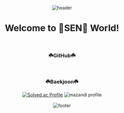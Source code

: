 <div align=center>
  
  ![header](https://capsule-render.vercel.app/api?type=waving&color=94D03A&height=215&section=header&text=SEN-A-CHIHIRO&fontSize=60&fontAlignY=45&fontColor=FFFFFF)
  <br>
  <h1>  Welcome to 🌷SEN🌷 World!  </h1> 
  <br>
  <h3>☘️GitHub☘️</h3>
  
  
  
  <br>
  <h3>☘️Baekjoon☘️</h3>
    
  [![Solved.ac Profile](http://mazassumnida.wtf/api/v2/generate_badge?boj=5_22hz)](https://solved.ac/5_22hz/)
  ![mazandi profile](http://mazandi.herokuapp.com/api?handle=5_22hz&theme=warm)
  <br><br>
  ![footer](https://capsule-render.vercel.app/api?type=waving&color=94D03A&height=215&section=footer)
</div>
